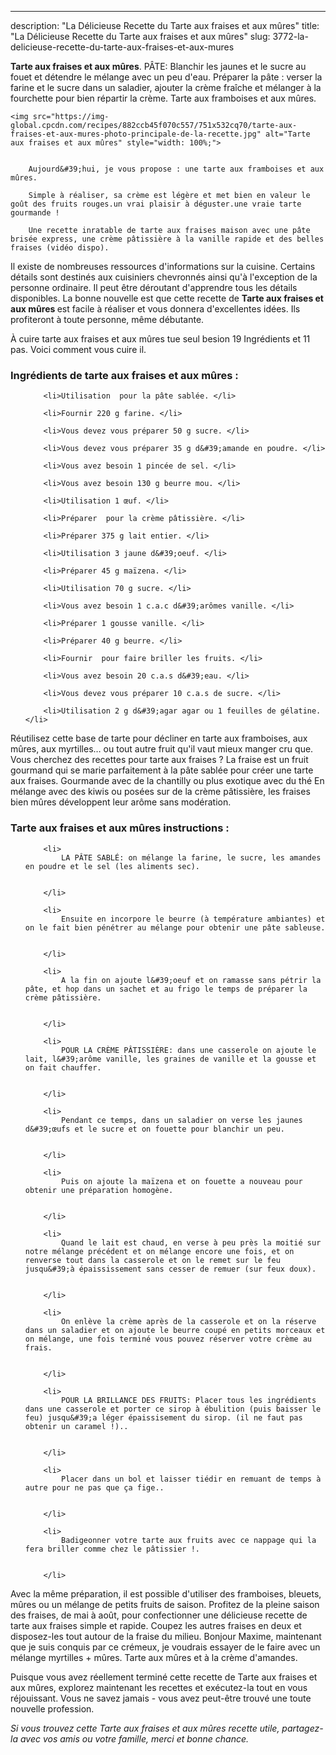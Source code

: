 ---
description: "La Délicieuse Recette du Tarte aux fraises et aux mûres"
title: "La Délicieuse Recette du Tarte aux fraises et aux mûres"
slug: 3772-la-delicieuse-recette-du-tarte-aux-fraises-et-aux-mures

<p>
	<strong>Tarte aux fraises et aux mûres</strong>. 
	PÂTE: Blanchir les jaunes et le sucre au fouet et détendre le mélange avec un peu d&#39;eau. Préparer la pâte : verser la farine et le sucre dans un saladier, ajouter la crème fraîche et mélanger à la fourchette pour bien répartir la crème. Tarte aux framboises et aux mûres.
</p>
<p>
	
	<img src="https://img-global.cpcdn.com/recipes/882ccb45f070c557/751x532cq70/tarte-aux-fraises-et-aux-mures-photo-principale-de-la-recette.jpg" alt="Tarte aux fraises et aux mûres" style="width: 100%;">
	
	
		Aujourd&#39;hui, je vous propose : une tarte aux framboises et aux mûres.
	
		Simple à réaliser, sa crème est légère et met bien en valeur le goût des fruits rouges.un vrai plaisir à déguster.une vraie tarte gourmande !
	
		Une recette inratable de tarte aux fraises maison avec une pâte brisée express, une crème pâtissière à la vanille rapide et des belles fraises (vidéo dispo).
	
</p>

Il existe de nombreuses ressources d'informations sur la cuisine. Certains détails sont destinés aux cuisiniers chevronnés ainsi qu'à l'exception de la personne ordinaire. Il peut être déroutant d'apprendre tous les détails disponibles. La bonne nouvelle est que cette recette de <strong> Tarte aux fraises et aux mûres </strong> est facile à réaliser et vous donnera d'excellentes idées. Ils profiteront à toute personne, même débutante.

<!--inarticleads1-->

À cuire tarte aux fraises et aux mûres tue seul besion 19 Ingrédients et 11 pas. Voici comment vous cuire il.

<h3>Ingrédients de tarte aux fraises et aux mûres :</h3>

<ol>
	
		<li>Utilisation  pour la pâte sablée. </li>
	
		<li>Fournir 220 g farine. </li>
	
		<li>Vous devez vous préparer 50 g sucre. </li>
	
		<li>Vous devez vous préparer 35 g d&#39;amande en poudre. </li>
	
		<li>Vous avez besoin 1 pincée de sel. </li>
	
		<li>Vous avez besoin 130 g beurre mou. </li>
	
		<li>Utilisation 1 œuf. </li>
	
		<li>Préparer  pour la crème pâtissière. </li>
	
		<li>Préparer 375 g lait entier. </li>
	
		<li>Utilisation 3 jaune d&#39;oeuf. </li>
	
		<li>Préparer 45 g maïzena. </li>
	
		<li>Utilisation 70 g sucre. </li>
	
		<li>Vous avez besoin 1 c.a.c d&#39;arômes vanille. </li>
	
		<li>Préparer 1 gousse vanille. </li>
	
		<li>Préparer 40 g beurre. </li>
	
		<li>Fournir  pour faire briller les fruits. </li>
	
		<li>Vous avez besoin 20 c.a.s d&#39;eau. </li>
	
		<li>Vous devez vous préparer 10 c.a.s de sucre. </li>
	
		<li>Utilisation 2 g d&#39;agar agar ou 1 feuilles de gélatine. </li>
	
</ol>

Réutilisez cette base de tarte pour décliner en tarte aux framboises, aux mûres, aux myrtilles… ou tout autre fruit qu&#39;il vaut mieux manger cru que. Vous cherchez des recettes pour tarte aux fraises ? La fraise est un fruit gourmand qui se marie parfaitement à la pâte sablée pour créer une tarte aux fraises. Gourmande avec de la chantilly ou plus exotique avec du thé En mélange avec des kiwis ou posées sur de la crème pâtissière, les fraises bien mûres développent leur arôme sans modération. 

<!--inarticleads2-->

<h3>Tarte aux fraises et aux mûres instructions :</h3>

<ol>
	
		<li>
			LA PÂTE SABLÉ: on mélange la farine, le sucre, les amandes en poudre et le sel (les aliments sec).
			
			
		</li>
	
		<li>
			Ensuite en incorpore le beurre (à température ambiantes) et on le fait bien pénétrer au mélange pour obtenir une pâte sableuse.
			
			
		</li>
	
		<li>
			A la fin on ajoute l&#39;oeuf et on ramasse sans pétrir la pâte, et hop dans un sachet et au frigo le temps de préparer la crème pâtissière.
			
			
		</li>
	
		<li>
			POUR LA CRÈME PÂTISSIÈRE: dans une casserole on ajoute le lait, l&#39;arôme vanille, les graines de vanille et la gousse et on fait chauffer.
			
			
		</li>
	
		<li>
			Pendant ce temps, dans un saladier on verse les jaunes d&#39;œufs et le sucre et on fouette pour blanchir un peu.
			
			
		</li>
	
		<li>
			Puis on ajoute la maïzena et on fouette a nouveau pour obtenir une préparation homogène.
			
			
		</li>
	
		<li>
			Quand le lait est chaud, en verse à peu près la moitié sur notre mélange précédent et on mélange encore une fois, et on renverse tout dans la casserole et on le remet sur le feu jusqu&#39;à épaississement sans cesser de remuer (sur feux doux).
			
			
		</li>
	
		<li>
			On enlève la crème après de la casserole et on la réserve dans un saladier et on ajoute le beurre coupé en petits morceaux et on mélange, une fois terminé vous pouvez réserver votre crème au frais.
			
			
		</li>
	
		<li>
			POUR LA BRILLANCE DES FRUITS: Placer tous les ingrédients dans une casserole et porter ce sirop à ébulition (puis baisser le feu) jusqu&#39;a léger épaissisement du sirop. (il ne faut pas obtenir un caramel !)..
			
			
		</li>
	
		<li>
			Placer dans un bol et laisser tiédir en remuant de temps à autre pour ne pas que ça fige..
			
			
		</li>
	
		<li>
			Badigeonner votre tarte aux fruits avec ce nappage qui la fera briller comme chez le pâtissier !.
			
			
		</li>
	
</ol>

Avec la même préparation, il est possible d&#39;utiliser des framboises, bleuets, mûres ou un mélange de petits fruits de saison. Profitez de la pleine saison des fraises, de mai à août, pour confectionner une délicieuse recette de tarte aux fraises simple et rapide. Coupez les autres fraises en deux et disposez-les tout autour de la fraise du milieu. Bonjour Maxime, maintenant que je suis conquis par ce crémeux, je voudrais essayer de le faire avec un mélange myrtilles + mûres. Tarte aux mûres et à la crème d&#39;amandes. 

<!--inarticleads1-->

<p>
Puisque vous avez réellement terminé cette recette de Tarte aux fraises et aux mûres, explorez maintenant les recettes et exécutez-la tout en vous réjouissant. Vous ne savez jamais - vous avez peut-être trouvé une toute nouvelle profession.
</p>

<p>
<i>Si vous trouvez cette Tarte aux fraises et aux mûres recette utile, partagez-la avec vos amis ou votre famille, merci et bonne chance.</i>
</p>
